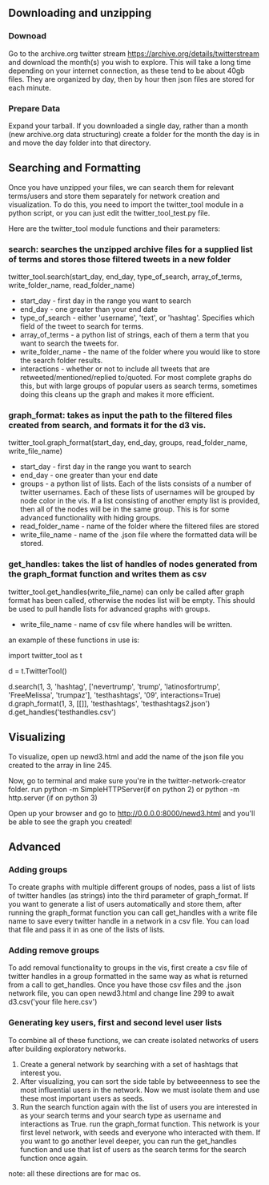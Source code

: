 ## Downloading and unzipping ##
### Downoad ###
Go to the archive.org twitter stream https://archive.org/details/twitterstream and download the month(s) you wish to explore.
This will take a long time depending on your internet connection, as these tend to be about 40gb files. They are organized by day, then by hour then json files are stored for each minute. 
### Prepare Data ###
Expand your tarball.
If you downloaded a single day, rather than a month (new archive.org data structuring) create a folder for the month the day is in and move the day folder into that directory. 


## Searching and Formatting ##
Once you have unzipped your files, we can search them for relevant terms/users and store them separately for network creation and visualization. To do this, you need to import the twitter_tool module in a python script, or you can just edit the twitter_tool_test.py file. 

Here are the  twitter_tool module functions and their parameters:
### search: searches the unzipped archive files for a supplied list of terms and stores those filtered tweets in a new folder ###
twitter_tool.search(start_day, end_day, type_of_search, array_of_terms, write_folder_name, read_folder_name)
* start_day - first day in the range you want to search
* end_day - one greater than your end date
* type_of_search - either 'username', 'text', or 'hashtag'. Specifies which field of the tweet to search for terms. 
* array_of_terms - a python list of strings, each of them a term that you want to search the tweets for.
* write_folder_name - the name of the folder where you would like to store the search folder results.
* interactions - whether or not to include all tweets that are retweeted/mentioned/replied to/quoted. For most complete graphs do  this, but with large groups of popular users as search terms, sometimes doing this cleans up the graph and makes it more efficient.

### graph_format: takes as input the path to the filtered files created from search, and formats it for the d3 vis. ###
twitter_tool.graph_format(start_day, end_day, groups, read_folder_name, write_file_name)
* start_day - first day in the range you want to search
* end_day - one greater than your end date
* groups - a python list of lists. Each of the lists consists of a number of twitter usernames. Each of these lists of usernames will be grouped by node color in the vis. If a list consisting of another empty list is provided, then all of the nodes will be in the same group. This is for some advanced functionality with hiding groups.
* read_folder_name - name of the folder where the filtered files are stored
* write_file_name - name of the .json file where the formatted data will be stored.

### get_handles: takes the list of handles of nodes generated from the graph_format function and writes them as csv ###
twitter_tool.get_handles(write_file_name) 
can only be called after graph format has been called, otherwise the nodes list will be empty. This should be used to pull handle lists for advanced graphs with groups.
* write_file_name - name of csv file where handles will be written.


an example of these functions in use is:

import twitter_tool as t

d = t.TwitterTool()


d.search(1, 3, 'hashtag', ['nevertrump', 'trump', 'latinosfortrump', 'FreeMelissa', 'trumpaz'], 'testhashtags', '09', interactions=True)
d.graph_format(1, 3, [[]], 'testhashtags', 'testhashtags2.json')
d.get_handles('testhandles.csv')



## Visualizing ##
To visualize, open up newd3.html and add the name of the json file you created to the array in line 245. 

Now, go to terminal and make sure you're in the twitter-network-creator folder. run python -m SimpleHTTPServer(if on python 2) or python -m http.server (if on python 3)

Open up your browser and go to http://0.0.0.0:8000/newd3.html and you'll be able to see the graph you created!
## Advanced ##
### Adding groups ###
To create graphs with multiple different groups of nodes, pass a list of lists of twitter handles (as strings) into the third parameter of graph_format.
If you want to generate a list of users automatically and store them, after running the graph_format function you can call get_handles with a write file name to save every twitter handle in a network in a csv file. You can load that file and pass it in as one of the lists of lists.
### Adding remove groups ###
To add removal functionality to groups in the vis, first create a csv file of twitter handles in a group formatted in the same way as what is returned from a call to get_handles. Once you have those csv files and the .json network file, you can open newd3.html and change line 299 to await d3.csv('your file here.csv')

### Generating key users, first and second level user lists ###

To combine all of these functions, we can create isolated networks of users after building exploratory networks. 
1. Create a general network by searching with a set of hashtags that interest you.
2. After visualizing, you can sort the side table by betweeenness to see the most influential users in the network. Now we must isolate them and use these most important users as seeds. 
3. Run the search function again with the list of users you are interested in as your search terms and your search type as username and interactions as True. run the graph_format function. This network is your first level network, with seeds and everyone who interacted with them. If you want to go another level deeper, you can run the get_handles function and use that list of users as the search terms for the search function once again. 





note: all these directions are for mac os.